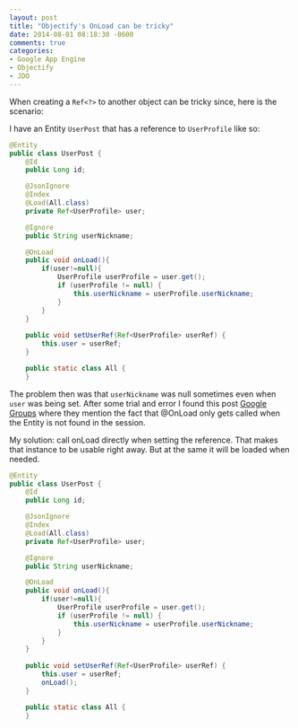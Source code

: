 ```yaml
---
layout: post
title: "Objectify's OnLoad can be tricky"
date: 2014-08-01 08:18:30 -0600
comments: true
categories: 
- Google App Engine
- Objectify
- JDO
---
```

When creating a `Ref<?>` to another object can be tricky since, here is the scenario:

I have an Entity `UserPost` that has a reference to `UserProfile` like so:
```java
@Entity
public class UserPost {
    @Id
    public Long id;

    @JsonIgnore
    @Index
    @Load(All.class)
    private Ref<UserProfile> user;

    @Ignore
    public String userNickname;

    @OnLoad
    public void onLoad(){
        if(user!=null){
            UserProfile userProfile = user.get();
            if (userProfile != null) {
                this.userNickname = userProfile.userNickname;
            }
        }
    }
	
	public void setUserRef(Ref<UserProfile> userRef) {
        this.user = userRef;
    }

    public static class All {
    }
```
The problem then was that `userNickname` was null sometimes even when `user` was being set. After some trial and error I found this post [Google Groups](https://groups.google.com/forum/#!topic/objectify-appengine/TT27QyLGYPI) where they mention the fact that @OnLoad only gets called when the Entity is not found in the session. 

My solution: call onLoad directly when setting the reference. That makes that instance to be usable right away. But at the same it will be loaded when needed.
```java
@Entity
public class UserPost {
    @Id
    public Long id;

    @JsonIgnore
    @Index
    @Load(All.class)
    private Ref<UserProfile> user;

    @Ignore
    public String userNickname;

    @OnLoad
    public void onLoad(){
        if(user!=null){
            UserProfile userProfile = user.get();
            if (userProfile != null) {
                this.userNickname = userProfile.userNickname;
            }
        }
    }
	
	public void setUserRef(Ref<UserProfile> userRef) {
        this.user = userRef;
		onLoad();
    }

    public static class All {
    }
```